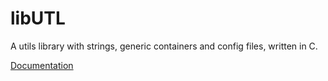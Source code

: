 # libUTL

A utils library with strings, generic containers and config files, written in C.

[Documentation](./docs/index.md)
